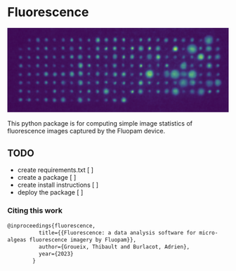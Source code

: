 # Fluorescence

![typical image](typical_image.png)
<!-- List of todos -->

This python package is for computing simple image statistics of fluorescence images captured by the Fluopam device.

## TODO 

* create requirements.txt [ ]
* create a package [ ]
* create install instructions [ ]
* deploy the package [ ]


### Citing this work

```
@inproceedings{fluorescence,
          title={{Fluorescence: a data analysis software for micro-algeas fluorescence imagery by Fluopam}},
          author={Groueix, Thibault and Burlacot, Adrien},
          year={2023}
        }
```
